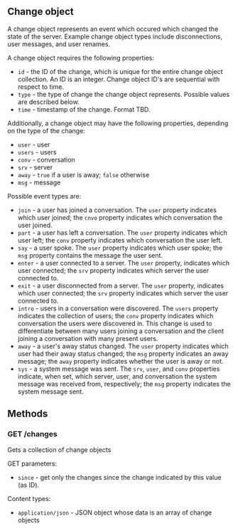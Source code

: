 ## Change object

A change object represents an event which occured which changed the state of the
server. Example change object types include disconnections, user messages, and
user renames.

A change object requires the following properties:

 - `id` - the ID of the change, which is unique for the entire change object
          collection. An ID is an integer. Change object ID's are sequential
          with respect to time.
 - `type` - the type of change the change object represents. Possible values
            are described below.
 - `time` - timestamp of the change. Format TBD.

Additionally, a change object may have the following properties, depending on
the type of the change:

 - `user` - user
 - `users` - users
 - `conv` - conversation
 - `srv` - server
 - `away` - `true` if a user is away; `false` otherwise
 - `msg` - message

Possible event types are:

 - `join` - a user has joined a conversation. The `user` property indicates
            which user joined; the `cnvo` property indicates which conversation
            the user joined.
 - `part` - a user has left a conversation.  The `user` property indicates which
            user left; the `conv` property indicates which conversation the
            user left.
 - `say` - a user spoke. The `user` property indicates which user spoke; the
           `msg` property contains the message the user sent.
 - `enter` - a user connected to a server. The `user` property, indicates which
             user connected; the `srv` property indicates which server the user
             connected to.
 - `exit` - a user disconnected from a server. The `user` property, indicates
            which user connected; the `srv` property indicates which server the
            user connected to.
 - `intro` - users in a conversation were discovered. The `users` property
             indicates the collection of users; the `conv` property indicates
             which conversation the users were discovered in. This change is
             used to differentiate between many users joining a conversation and
             the client joining a conversation with many present users.
 - `away` - a user's away status changed. The `user` property indicates which
            user had their away status changed; the `msg` property indicates an
            away message; the `away` property indicates whether the user is away
            or not.
 - `sys` - a system message was sent. The `srv`, `user`, and `conv` properties
           indicate, when set, which server, user, and conversation the system
           message was received from, respectively; the `msg` property indicates
           the system message sent.

## Methods

### GET /changes

Gets a collection of change objects

GET parameters:

 - `since` - get only the changes since the change indicated by this value (as
             ID).

Content types:

 - `application/json` - JSON object whose data is an array of change objects
